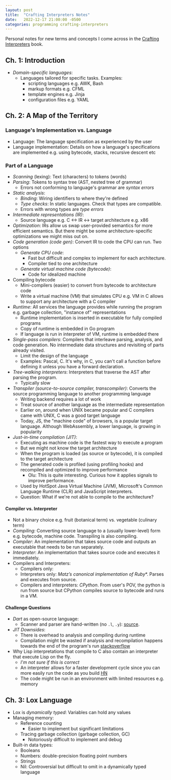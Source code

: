 ```yaml
---
layout: post
title:  "Crafting Interpreters Notes"
date:   2022-12-17 21:00:00 -0500
categories: programming crafting-interpreters
---
```


Personal notes for new terms and concepts I come across in the [Crafting Interpreters](https://craftinginterpreters.com/) book.

## Ch. 1: Introduction

* *Domain-specific languages*:
  * Languages tailored for specific tasks. Examples:
    * scripting languages e.g. AWK, Bash
    * markup formats e.g. CFML
    * template engines e.g. Jinja
    * configuration files e.g. YAML 

## Ch. 2: A Map of the Territory

### Language's Implementation vs. Language
* Language: The language specification as experienced by the user
* Language implementation: Details on how a language's specifications are implemented e.g. using bytecode, stacks, recursive descent etc

### Part of a Language

* *Scanning* (lexing): Text (characters) to tokens (words)
* *Parsing*: Tokens to syntax tree (AST, nested tree of grammar)
  * Errors not conforming to language's grammar are *syntax errors*
* *Static analysis*: 
  * *Binding*: Wiring identifiers to where they're defined
  * *Type checks*: In static languages. Check that types are compatible.
  * Errors with wrong types are *type errors*
* *Intermediate representations (IR)*:
  * Source language e.g. C <-> IR <-> target architecture e.g. x86
* *Optimization*: IRs allow us swap user-provided semantics for more efficient semantics. But there might be some architecture-specific optimizations we might miss out on.
* *Code generation (code gen)*: Convert IR to code the CPU can run. Two options
  * *Generate CPU code*:
    * Fast but difficult and complex to implement for each architecture.
    * Compiler tied to one architecture
  * *Generate virtual machine code (bytecode)*:
    * Code for idealized machine
* Compiling bytecode
  * Mini-compilers (easier) to convert from bytecode to architecture code
  * Write a virtual machine (VM) that simulates CPU e.g. VM in C allows to support any architecture with a C compiler
* *Runtime*: All services the language provides while running the program e.g. garbage collection, "instance of" representations
  * Runtime implementation is inserted in executable for fully compiled programs
  * Copy of runtime is embedded in Go program
  * If language is run in interpreter of VM, runtime is embedded there
* *Single-pass compilers*: Compilers that interleave parsing, analysis, and code generation. No intermediate data structures and revisiting of parts already visited.  
  * Limit the design of the language
  * Examples: Pascal, C. It's why, in C, you can't call a function before defining it unless you have a forward declaration. 
* *Tree-walking interpreters*: Interpreters that traverse the AST after parsing the program.
  * Typically slow
* *Transpiler (source-to-source compiler, transcompiler)*: Converts the source programming language to another programming language
  * Writing backend requires a lot of work
  * Treat source of another language as the intermediate representation
  * Earlier on, around when UNIX became popular and C compilers came with UNIX, C was a good target language
  * Today, JS, the "machine code" of browsers, is a popular target language. Although WebAssembly, a lower language, is growing in popularity
* *Just-in-time compilation (JIT)*: 
  * Executing as machine code is the fastest way to execute a program
  * But we might not know the target architecture
  * When the program is loaded (as source or bytecode), it is compiled to the target architecture
  * The generated code is profiled (using profiling hooks) and recompiled and optimized to improve performance
    * Olu: This is quite interesting. Curious how it applies signals to improve performance. 
  * Used by HotSpot Java Virtual Machine (JVM), Microsoft's Common Language Runtime (CLR) and JavaScript interpreters.
  * Question: What if we're not able to compile to the architecture?
 
#### Compiler vs. Interpreter

* Not a binary choice e.g. fruit (botanical term) vs. vegetable (culinary term)
* *Compiling:* Converting source language to a (usually lower-level) form e.g. bytecode, machine code. Transpiling is also compiling. 
* *Compiler*: An implementation that takes source code and outputs an executable that needs to be run separately.
* *Interpreter*: An implementation that takes source code and executes it immediately.
* Compilers and Interpreters:
  * Compilers only: 
  * Interpreters only: *Matz’s canonical implementation of Ruby**. Parses and executes from source.
  * Compilers and interpreters: *CPython*. From user's POV, the python is run from source but CPython compiles source to bytecode and runs in a VM.

#### Challenge Questions
* *Dart* as open-source language:
  * Scanner and parser are hand-written (no `.l`, `.y`): [source](https://github.com/golang/go/blob/master/src/go).
* *JIT Downsides*:
  * There is overhead to analysis and compiling during runtime
  * Compilation might be wasted if analysis and recompilation happens towards the end of the program's run [stackoverflow](https://stackoverflow.com/questions/538056/jit-compiler-vs-offline-compilers)
* Why Lisp interpretations that compile to C also contain an interpreter that execute Lisp on the fly.
  * *I'm not sure if this is correct*
  * An interpreter allows for a faster development cycle since you can more easily run the code as you build [HN](https://news.ycombinator.com/item?id=16169267)
  * The code might be run in an environment with limited resources e.g. memory


## Ch. 3: Lox Language

* Lox is *dynamically typed*: Variables can hold any values
* Managing memory:
  * Reference counting
    * Easier to implement but significant limitations
  * Tracing garbage collection (garbage collection, GC)
    * Notoriously difficult to implement and debug
* Built-in data types: 
  * Booleans
  * Numbers: double-precision floating point numbers
  * Strings
  * Nil: Controversial but difficult to omit in a dynamically typed language